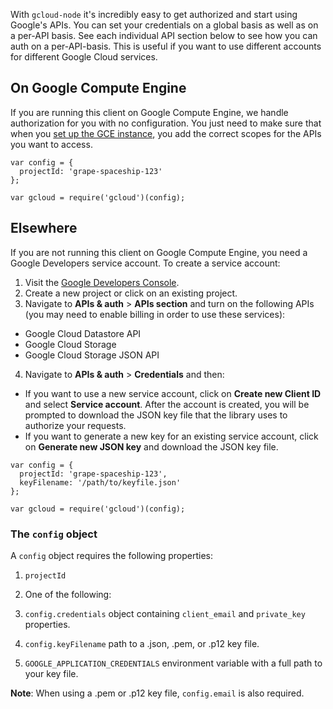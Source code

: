 With `gcloud-node` it's incredibly easy to get authorized and start using Google's APIs. You can set your credentials on a global basis as well as on a per-API basis. See each individual API section below to see how you can auth on a per-API-basis. This is useful if you want to use different accounts for different Google Cloud services.

## On Google Compute Engine

If you are running this client on Google Compute Engine, we handle authorization for you with no configuration. You just need to make sure that when you [set up the GCE instance][gce-how-to], you add the correct scopes for the APIs you want to access.

```hljs-class
var config = {
  projectId: 'grape-spaceship-123'
};

var gcloud = require('gcloud')(config);
```

## Elsewhere

If you are not running this client on Google Compute Engine, you need a Google Developers service account. To create a service account:

1. Visit the [Google Developers Console][dev-console].
2. Create a new project or click on an existing project.
3. Navigate to  **APIs & auth** > **APIs section** and turn on the following APIs (you may need to enable billing in order to use these services):
  * Google Cloud Datastore API
  * Google Cloud Storage
  * Google Cloud Storage JSON API
4. Navigate to **APIs & auth** >  **Credentials** and then:
  * If you want to use a new service account, click on **Create new Client ID** and select **Service account**. After the account is created, you will be prompted to download the JSON key file that the library uses to authorize your requests.
  * If you want to generate a new key for an existing service account, click on **Generate new JSON key** and download the JSON key file.

```hljs-class
var config = {
  projectId: 'grape-spaceship-123',
  keyFilename: '/path/to/keyfile.json'
};

var gcloud = require('gcloud')(config);
```

### The `config` object

A `config` object requires the following properties:

1. `projectId`

2. One of the following:
  1. `config.credentials` object containing `client_email` and `private_key` properties.
  2. `config.keyFilename` path to a .json, .pem, or .p12 key file.
  3. `GOOGLE_APPLICATION_CREDENTIALS` environment variable with a full path to your key file.

**Note**: When using a .pem or .p12 key file, `config.email` is also required.

[dev-console]: https://console.developers.google.com/project
[gce-how-to]: https://cloud.google.com/compute/docs/authentication#using
